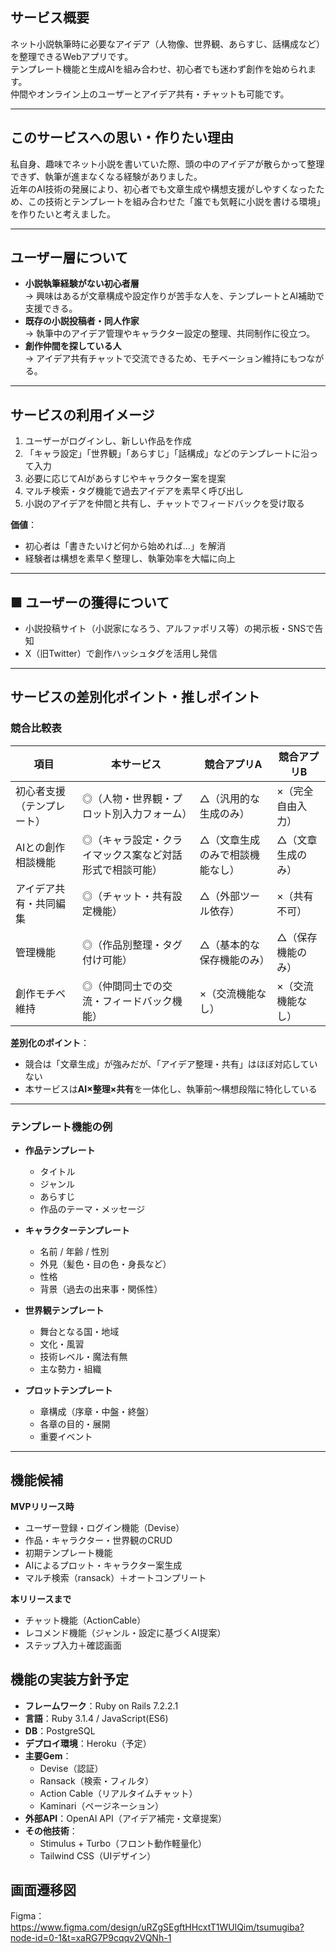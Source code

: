 ## サービス概要
ネット小説執筆時に必要なアイデア（人物像、世界観、あらすじ、話構成など）を整理できるWebアプリです。  
テンプレート機能と生成AIを組み合わせ、初心者でも迷わず創作を始められます。  
仲間やオンライン上のユーザーとアイデア共有・チャットも可能です。  

---

## このサービスへの思い・作りたい理由
私自身、趣味でネット小説を書いていた際、頭の中のアイデアが散らかって整理できず、執筆が進まなくなる経験がありました。  
近年のAI技術の発展により、初心者でも文章生成や構想支援がしやすくなったため、この技術とテンプレートを組み合わせた「誰でも気軽に小説を書ける環境」を作りたいと考えました。  

---

## ユーザー層について
- **小説執筆経験がない初心者層**  
  → 興味はあるが文章構成や設定作りが苦手な人を、テンプレートとAI補助で支援できる。  
- **既存の小説投稿者・同人作家**  
  → 執筆中のアイデア管理やキャラクター設定の整理、共同制作に役立つ。  
- **創作仲間を探している人**  
  → アイデア共有チャットで交流できるため、モチベーション維持にもつながる。  

---

## サービスの利用イメージ
1. ユーザーがログインし、新しい作品を作成  
2. 「キャラ設定」「世界観」「あらすじ」「話構成」などのテンプレートに沿って入力  
3. 必要に応じてAIがあらすじやキャラクター案を提案  
4. マルチ検索・タグ機能で過去アイデアを素早く呼び出し  
5. 小説のアイデアを仲間と共有し、チャットでフィードバックを受け取る  

**価値**：  
- 初心者は「書きたいけど何から始めれば…」を解消  
- 経験者は構想を素早く整理し、執筆効率を大幅に向上

---

## ■ ユーザーの獲得について
- 小説投稿サイト（小説家になろう、アルファポリス等）の掲示板・SNSで告知  
- X（旧Twitter）で創作ハッシュタグを活用し発信

---

## サービスの差別化ポイント・推しポイント
### 競合比較表
| 項目 | 本サービス | 競合アプリA | 競合アプリB |
|------|------------|--------------|---------|
| 初心者支援（テンプレート） | ◎（人物・世界観・プロット別入力フォーム） | △（汎用的な生成のみ） | ×（完全自由入力） |
| AIとの創作相談機能 | ◎（キャラ設定・クライマックス案など対話形式で相談可能） | △（文章生成のみで相談機能なし） | △（文章生成のみ） |
| アイデア共有・共同編集 | ◎（チャット・共有設定機能） | △（外部ツール依存） | ×（共有不可） |
| 管理機能 | ◎（作品別整理・タグ付け可能） | △（基本的な保存機能のみ） | △（保存機能のみ） |
| 創作モチベ維持 | ◎（仲間同士での交流・フィードバック機能） | ×（交流機能なし） | ×（交流機能なし） |

**差別化のポイント**：  
- 競合は「文章生成」が強みだが、「アイデア整理・共有」はほぼ対応していない  
- 本サービスは**AI×整理×共有**を一体化し、執筆前〜構想段階に特化している  

---

### テンプレート機能の例
- **作品テンプレート**  
  - タイトル  
  - ジャンル  
  - あらすじ  
  - 作品のテーマ・メッセージ  

- **キャラクターテンプレート**  
  - 名前 / 年齢 / 性別  
  - 外見（髪色・目の色・身長など）  
  - 性格 
  - 背景（過去の出来事・関係性）  

- **世界観テンプレート**  
  - 舞台となる国・地域  
  - 文化・風習  
  - 技術レベル・魔法有無  
  - 主な勢力・組織  

- **プロットテンプレート**  
  - 章構成（序章・中盤・終盤）  
  - 各章の目的・展開  
  - 重要イベント

---

## 機能候補
**MVPリリース時**
- ユーザー登録・ログイン機能（Devise）
- 作品・キャラクター・世界観のCRUD
- 初期テンプレート機能
- AIによるプロット・キャラクター案生成
- マルチ検索（ransack）＋オートコンプリート  

**本リリースまで**
- チャット機能（ActionCable）
- レコメンド機能（ジャンル・設定に基づくAI提案） 
- ステップ入力＋確認画面

## 機能の実装方針予定
- **フレームワーク**：Ruby on Rails 7.2.2.1 
- **言語**：Ruby  3.1.4 / JavaScript(ES6)  
- **DB**：PostgreSQL 
- **デプロイ環境**：Heroku（予定）  
- **主要Gem**：  
  - Devise（認証）  
  - Ransack（検索・フィルタ）  
  - Action Cable（リアルタイムチャット）  
  - Kaminari（ページネーション）  
- **外部API**：OpenAI API（アイデア補完・文章提案）  
- **その他技術**：  
  - Stimulus + Turbo（フロント動作軽量化）  
  - Tailwind CSS（UIデザイン） 

## 画面遷移図
Figma：https://www.figma.com/design/uRZgSEgftHHcxtT1WUlQim/tsumugiba?node-id=0-1&t=xaRG7P9cqqv2VQNh-1